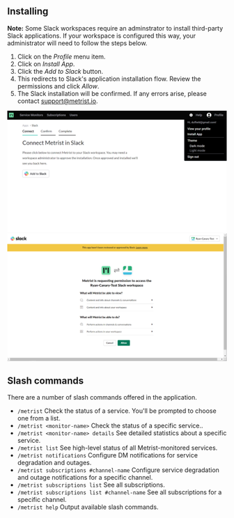 ## Installing

**Note:** Some Slack workspaces require an adminstrator to install third-party Slack applications. If your workspace is configured this way, your administrator will need to follow the steps below.

1. Click on the _Profile_ menu item.
2. Click on _Install App_.
3. Click the _Add to Slack_ button.
4. This redirects to Slack's application installation flow. Review the permissions and click _Allow_.
5. The Slack installation will be confirmed. If any errors arise, please contact [support@metrist.io](mailto:support@metrist.io).

![Slack Install 1](https://raw.githubusercontent.com/Metrist-Software/product-docs/main/images/0001-slack.png)
![Slack Install 2](https://raw.githubusercontent.com/Metrist-Software/product-docs/main/images/0002-slack.png)

## Slash commands

There are a number of slash commands offered in the application.

* `/metrist` Check the status of a service. You'll be prompted to choose one from a list.
* `/metrist <monitor-name>` Check the status of a specific service..
* `/metrist <monitor-name> details` See detailed statistics about a specific service.
* `/metrist list` See high-level status of all Metrist-monitored services.
* `/metrist notifications` Configure DM notifications for service degradation and outages.
* `/metrist subscriptions #channel-name` Configure service degradation and outage notifications for a specific channel.
* `/metrist subscriptions list` See all subscriptions.
* `/metrist subscriptions list #channel-name` See all subscriptions for a specific channel.
* `/metrist help` Output available slash commands.
